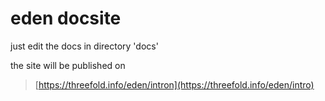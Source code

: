 # eden docsite

just edit the docs in directory 'docs'

the site will be published on 

> [https://threefold.info/eden/intron](https://threefold.info/eden/intro)




